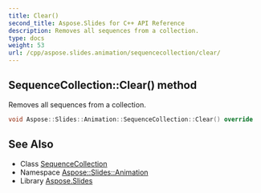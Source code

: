 ```yaml
---
title: Clear()
second_title: Aspose.Slides for C++ API Reference
description: Removes all sequences from a collection.
type: docs
weight: 53
url: /cpp/aspose.slides.animation/sequencecollection/clear/
---
```

## SequenceCollection::Clear() method


Removes all sequences from a collection.

```cpp
void Aspose::Slides::Animation::SequenceCollection::Clear() override
```

## See Also

* Class [SequenceCollection](./)
* Namespace [Aspose::Slides::Animation](../)
* Library [Aspose.Slides](../../)